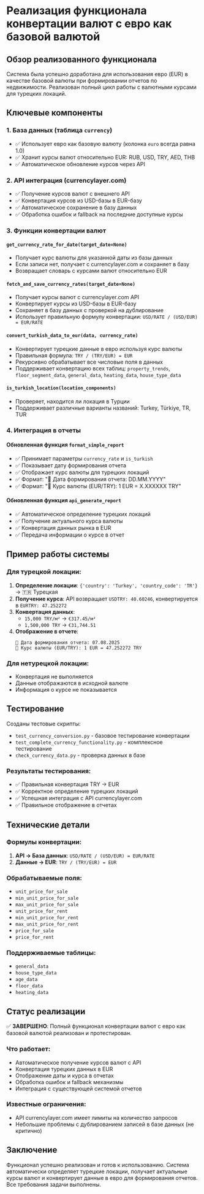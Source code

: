 # Реализация функционала конвертации валют с евро как базовой валютой

## Обзор реализованного функционала

Система была успешно доработана для использования евро (EUR) в качестве базовой валюты при формировании отчетов по недвижимости. Реализован полный цикл работы с валютными курсами для турецких локаций.

## Ключевые компоненты

### 1. База данных (таблица `currency`)
- ✅ Использует евро как базовую валюту (колонка `euro` всегда равна 1.0)
- ✅ Хранит курсы валют относительно EUR: RUB, USD, TRY, AED, THB
- ✅ Автоматическое обновление курсов через API

### 2. API интеграция (currencylayer.com)
- ✅ Получение курсов валют с внешнего API
- ✅ Конвертация курсов из USD-базы в EUR-базу
- ✅ Автоматическое сохранение в базу данных
- ✅ Обработка ошибок и fallback на последние доступные курсы

### 3. Функции конвертации валют

#### `get_currency_rate_for_date(target_date=None)`
- Получает курс валюты для указанной даты из базы данных
- Если записи нет, получает с currencylayer.com и сохраняет в базу
- Возвращает словарь с курсами валют относительно EUR

#### `fetch_and_save_currency_rates(target_date=None)`
- Получает курсы валют с currencylayer.com API
- Конвертирует курсы из USD-базы в EUR-базу
- Сохраняет в базу данных с проверкой на дублирование
- Использует правильную формулу конвертации: `USD/RATE / (USD/EUR) = EUR/RATE`

#### `convert_turkish_data_to_eur(data, currency_rate)`
- Конвертирует турецкие данные в евро используя курс валюты
- Правильная формула: `TRY / (TRY/EUR) = EUR`
- Рекурсивно обрабатывает все числовые поля в данных
- Поддерживает конвертацию всех таблиц: `property_trends`, `floor_segment_data`, `general_data`, `heating_data`, `house_type_data`

#### `is_turkish_location(location_components)`
- Проверяет, находится ли локация в Турции
- Поддерживает различные варианты названий: Turkey, Türkiye, TR, TUR

### 4. Интеграция в отчеты

#### Обновленная функция `format_simple_report`
- ✅ Принимает параметры `currency_rate` и `is_turkish`
- ✅ Показывает дату формирования отчета
- ✅ Отображает курс валюты для турецких локаций
- ✅ Формат: "📅 Дата формирования отчета: DD.MM.YYYY"
- ✅ Формат: "💱 Курс валюты (EUR/TRY): 1 EUR = X.XXXXXX TRY"

#### Обновленная функция `api_generate_report`
- ✅ Автоматическое определение турецких локаций
- ✅ Получение актуального курса валюты
- ✅ Конвертация данных рынка в EUR
- ✅ Передача информации о курсе в отчет

## Пример работы системы

### Для турецкой локации:
1. **Определение локации**: `{'country': 'Turkey', 'country_code': 'TR'}` → 🇹🇷 Турецкая
2. **Получение курса**: API возвращает `USDTRY: 40.60246`, конвертируется в `EURTRY: 47.252272`
3. **Конвертация данных**: 
   - `15,000 TRY/м²` → `€317.45/м²`
   - `1,500,000 TRY` → `€31,744.51`
4. **Отображение в отчете**:
   ```
   📅 Дата формирования отчета: 07.08.2025
   💱 Курс валюты (EUR/TRY): 1 EUR = 47.252272 TRY
   ```

### Для нетурецкой локации:
- Конвертация не выполняется
- Данные отображаются в исходной валюте
- Информация о курсе не показывается

## Тестирование

Созданы тестовые скрипты:
- `test_currency_conversion.py` - базовое тестирование конвертации
- `test_complete_currency_functionality.py` - комплексное тестирование
- `check_currency_data.py` - проверка данных в базе

### Результаты тестирования:
- ✅ Правильная конвертация TRY → EUR
- ✅ Корректное определение турецких локаций
- ✅ Успешная интеграция с API currencylayer.com
- ✅ Правильное отображение в отчетах

## Технические детали

### Формулы конвертации:
1. **API → База данных**: `USD/RATE / (USD/EUR) = EUR/RATE`
2. **Данные → EUR**: `TRY / (TRY/EUR) = EUR`

### Обрабатываемые поля:
- `unit_price_for_sale`
- `min_unit_price_for_sale`
- `max_unit_price_for_sale`
- `unit_price_for_rent`
- `min_unit_price_for_rent`
- `max_unit_price_for_rent`
- `price_for_sale`
- `price_for_rent`

### Поддерживаемые таблицы:
- `general_data`
- `house_type_data`
- `age_data`
- `floor_data`
- `heating_data`

## Статус реализации

✅ **ЗАВЕРШЕНО**: Полный функционал конвертации валют с евро как базовой валютой реализован и протестирован.

### Что работает:
- Автоматическое получение курсов валют с API
- Конвертация турецких данных в EUR
- Отображение даты и курса в отчетах
- Обработка ошибок и fallback механизмы
- Интеграция с существующей системой отчетов

### Известные ограничения:
- API currencylayer.com имеет лимиты на количество запросов
- Небольшие проблемы с дублированием записей в базе данных (не критично)

## Заключение

Функционал успешно реализован и готов к использованию. Система автоматически определяет турецкие локации, получает актуальные курсы валют и конвертирует данные в евро для формирования отчетов. Все требования задачи выполнены.
